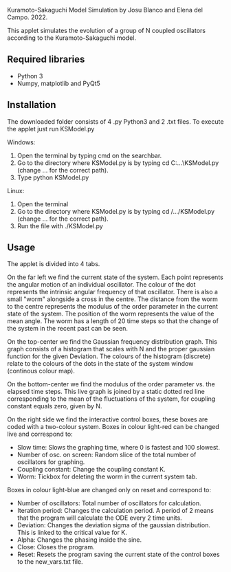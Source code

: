 Kuramoto-Sakaguchi Model Simulation by Josu Blanco and Elena del Campo. 2022.

This applet simulates the evolution of a group of N coupled oscillators according to the Kuramoto-Sakaguchi model.

## Required libraries
- Python 3
- Numpy, matplotlib and PyQt5

## Installation
The downloaded folder consists of 4 .py Python3 and 2 .txt files. To execute the applet just run KSModel.py

Windows:
1. Open the terminal by typing cmd on the searchbar.
2. Go to the directory where KSModel.py is by typing cd C:\...\KSModel.py (change ... for the correct path).
3. Type python KSModel.py

Linux:
1. Open the terminal
2. Go to the directory where KSModel.py is by typing cd /.../KSModel.py (change ... for the correct path).
3. Run the file with ./KSModel.py

## Usage
The applet is divided into 4 tabs. 

On the far left we find the current state of the system. Each point represents the angular motion of an individual oscillator. The colour of the dot represents the intrinsic angular frequency of that oscillator. There is also a small "worm" alongside a cross in the centre. The distance from the worm to the centre represents the modulus of the order parameter in the current state of the system. The position of the worm represents the value of the mean angle. The worm has a length of 20 time steps so that the change of the system in the recent past can be seen.

On the top-center we find the Gaussian frequency distribution graph. This graph consists of a histogram that scales with N and the proper gaussian function for the given Deviation. The colours of the histogram (discrete) relate to the colours of the dots in the state of the system window (continous colour map).

On the bottom-center we find the modulus of the order parameter vs. the elapsed time steps. This live graph is joined by a static dotted red line corresponding to the mean of the fluctuations of the system, for coupling constant equals zero, given by N.

On the right side we find the interactive control boxes, these boxes are coded with a two-colour system. 
Boxes in colour light-red can be changed live and correspond to:
- Slow time: Slows the graphing time, where 0 is fastest and 100 slowest.
- Number of osc. on screen: Random slice of the total number of oscillators for graphing.
- Coupling constant: Change the coupling constant K.
- Worm: Tickbox for deleting the worm in the current system tab.

Boxes in colour light-blue are changed only on reset and correspond to:
- Number of oscillators: Total number of oscillators for calculation.
- Iteration period: Changes the calculation period. A period of 2 means that the program will calculate the ODE every 2 time units.
- Deviation: Changes the deviation sigma of the gaussian distribution. This is linked to the critical value for K.
- Alpha: Changes the phasing inside the sine.
- Close: Closes the program.
- Reset: Resets the program saving the current state of the control boxes to the new_vars.txt file.

